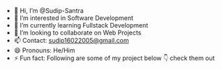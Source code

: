 - 👋 Hi, I’m @Sudip-Santra
- 👀 I’m interested in Software Development
- 🌱 I’m currently learning Fullstack Development
- 💞️ I’m looking to collaborate on Web Projects
- 📫 Contact: sudip16022005@gmail.com
- 😄 Pronouns: He/Him
- ⚡ Fun fact: Following are some of my project below 👇 check them out

<!---
Sudip-Santra/Sudip-Santra is a ✨ special ✨ repository because its `README.md` (this file) appears on your GitHub profile.
You can click the Preview link to take a look at your changes.
--->
